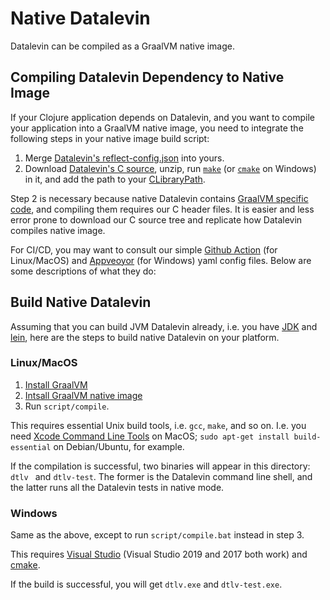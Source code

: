 # Native Datalevin

Datalevin can be compiled as a GraalVM native image.

## Compiling Datalevin Dependency to Native Image

If your Clojure application depends on Datalevin, and you want to compile your
application into a GraalVM native image, you need to integrate the following
steps in your native image build script:

1. Merge [Datalevin's
   reflect-config.json](https://github.com/juji-io/datalevin/releases/download/0.4.34/reflect-config.json)
   into yours.
2. Download [Datalevin's C
   source](https://github.com/juji-io/datalevin/releases/download/0.4.34/datalevin-c-source-0.4.34.zip),
   unzip, run [`make`](https://github.com/juji-io/datalevin/blob/25acc097b07ca48626b628849a2c937d755b980c/native/script/compile#L19) (or [`cmake`](https://github.com/juji-io/datalevin/blob/869f4099cf12eb4a21a7518630088d8e9f3bb324/native/script/compile.bat#L20) on Windows) in it, and add the path to your
   [CLibraryPath](https://github.com/juji-io/datalevin/blob/25acc097b07ca48626b628849a2c937d755b980c/native/script/compile#L34).


Step 2 is necessary because native Datalevin contains [GraalVM specific
code](https://yyhh.org/blog/2021/02/writing-c-code-in-javaclojure-graalvm-specific-programming/),
and compiling them requires our C header files. It is easier and less error
prone to download our C source tree and replicate how Datalevin compiles native
image.

For CI/CD, you may want to consult our simple [Github
Action](https://github.com/juji-io/datalevin/blob/master/.github/workflows/release.binaries.yml)
(for Linux/MacOS) and
[Appveoyor](https://github.com/juji-io/datalevin/blob/master/appveyor.yml) (for
Windows) yaml config files. Below are some descriptions of what they do:

## Build Native Datalevin

Assuming that you can build JVM Datalevin already, i.e. you have
[JDK](https://openjdk.java.net/) and [lein](https://leiningen.org/), here are
the steps to build native Datalevin on your platform.

### Linux/MacOS

1. [Install GraalVM](https://www.graalvm.org/docs/getting-started/#install-graalvm)
2. [Intsall GraalVM native image](https://www.graalvm.org/reference-manual/native-image/)
3. Run `script/compile`.

This requires essential Unix build tools, i.e. `gcc`, `make`, and so on. I.e.
you need [Xcode Command Line Tools](https://developer.apple.com/xcode/) on
MacOS; `sudo apt-get install build-essential` on Debian/Ubuntu, for example.

If the compilation is successful, two binaries will appear in this directory:
`dtlv ` and `dtlv-test`. The former is the Datalevin command line shell, and the
latter runs all the Datalevin tests in native mode.

### Windows

Same as the above, except to run `script/compile.bat` instead in step 3.

This requires [Visual
Studio](https://visualstudio.microsoft.com/vs/older-downloads/) (Visual
Studio 2019 and 2017 both work) and [cmake](https://cmake.org/).

If the build is successful, you will get `dtlv.exe` and `dtlv-test.exe`.
